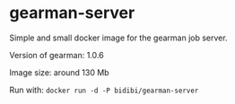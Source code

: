 # gearman-server

Simple and small docker image for the gearman job server.

Version of gearman: 1.0.6

Image size: around 130 Mb

Run with:
```docker run -d -P bidibi/gearman-server```
